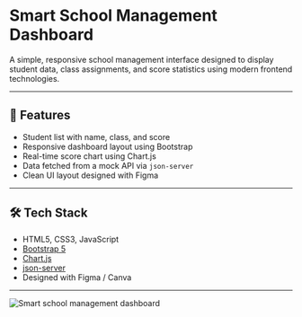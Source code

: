 # Smart School Management Dashboard

A simple, responsive school management interface designed to display student data, class assignments, and score statistics using modern frontend technologies.

---

## 🌟 Features

- Student list with name, class, and score
- Responsive dashboard layout using Bootstrap
- Real-time score chart using Chart.js
- Data fetched from a mock API via `json-server`
- Clean UI layout designed with Figma

---

## 🛠 Tech Stack

- HTML5, CSS3, JavaScript
- [Bootstrap 5](https://getbootstrap.com/)
- [Chart.js](https://www.chartjs.org/)
- [json-server](https://github.com/typicode/json-server)
- Designed with Figma / Canva

---


![Smart school management dashboard](https://github.com/user-attachments/assets/ec6de96d-7638-4de3-9d61-4a623d962391)


